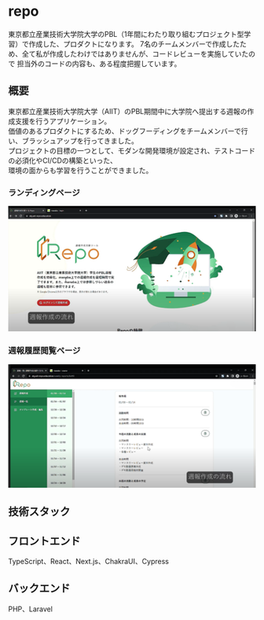 # repo

東京都立産業技術大学院大学のPBL（1年間にわたり取り組むプロジェクト型学習）で作成した、プロダクトになります。
7名のチームメンバーで作成したため、全て私が作成したわけではありませんが、コードレビューを実施していたので
担当外のコードの内容も、ある程度把握しています。

## 概要
東京都立産業技術大学院大学（AIIT）のPBL期間中に大学院へ提出する週報の作成支援を行うアプリケーション。<br>
価値のあるプロダクトにするため、ドッグフーディングをチームメンバーで行い、ブラッシュアップを行ってきました。<br>
プロジェクトの目標の一つとして、モダンな開発環境が設定され、テストコードの必須化やCI/CDの構築といった、<br>
環境の面からも学習を行うことができました。

### ランディングページ
<img src="sample1.png" width="800">

### 週報履歴閲覧ページ
<img src="sample2.png" width="800">

## 技術スタック
## フロントエンド
TypeScript、React、Next.js、ChakraUI、Cypress

## バックエンド
PHP、Laravel



